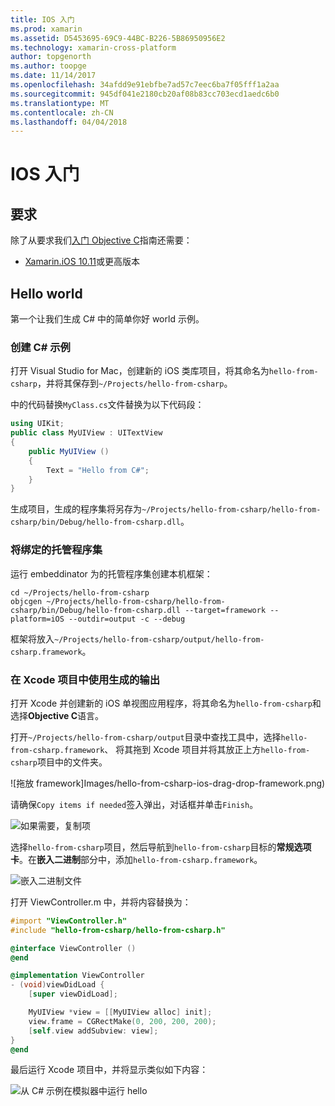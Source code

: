 ```yaml
---
title: IOS 入门
ms.prod: xamarin
ms.assetid: D5453695-69C9-44BC-B226-5B86950956E2
ms.technology: xamarin-cross-platform
author: topgenorth
ms.author: toopge
ms.date: 11/14/2017
ms.openlocfilehash: 34afdd9e91ebfbe7ad57c7eec6ba7f05fff1a2aa
ms.sourcegitcommit: 945df041e2180cb20af08b83cc703ecd1aedc6b0
ms.translationtype: MT
ms.contentlocale: zh-CN
ms.lasthandoff: 04/04/2018
---
```

# <a name="getting-started-with-ios"></a>IOS 入门


## <a name="requirements"></a>要求

除了从要求我们[入门 Objective C](~/tools/dotnet-embedding/get-started/objective-c/index.md)指南还需要：

* [Xamarin.iOS 10.11](https://www.visualstudio.com/xamarin/)或更高版本

## <a name="hello-world"></a>Hello world

第一个让我们生成 C# 中的简单你好 world 示例。

### <a name="create-c-sample"></a>创建 C# 示例

打开 Visual Studio for Mac，创建新的 iOS 类库项目，将其命名为`hello-from-csharp`，并将其保存到`~/Projects/hello-from-csharp`。

中的代码替换`MyClass.cs`文件替换为以下代码段：

```csharp
using UIKit;
public class MyUIView : UITextView
{
    public MyUIView ()
    {
        Text = "Hello from C#";
    }
}
```

生成项目，生成的程序集将另存为`~/Projects/hello-from-csharp/hello-from-csharp/bin/Debug/hello-from-csharp.dll`。

### <a name="bind-the-managed-assembly"></a>将绑定的托管程序集

运行 embeddinator 为的托管程序集创建本机框架：

```shell
cd ~/Projects/hello-from-csharp
objcgen ~/Projects/hello-from-csharp/hello-from-csharp/bin/Debug/hello-from-csharp.dll --target=framework --platform=iOS --outdir=output -c --debug
```

框架将放入`~/Projects/hello-from-csharp/output/hello-from-csharp.framework`。

### <a name="use-the-generated-output-in-an-xcode-project"></a>在 Xcode 项目中使用生成的输出

打开 Xcode 并创建新的 iOS 单视图应用程序，将其命名为`hello-from-csharp`和选择**Objective C**语言。

打开`~/Projects/hello-from-csharp/output`目录中查找工具中，选择`hello-from-csharp.framework`、 将其拖到 Xcode 项目并将其放正上方`hello-from-csharp`项目中的文件夹。

![拖放 framework]Images/hello-from-csharp-ios-drag-drop-framework.png)

请确保`Copy items if needed`签入弹出，对话框并单击`Finish`。

![如果需要，复制项](ios-images/hello-from-csharp-ios-copy-items-if-needed.png)

选择`hello-from-csharp`项目，然后导航到`hello-from-csharp`目标的**常规选项卡**。在**嵌入二进制**部分中，添加`hello-from-csharp.framework`。

![嵌入二进制文件](ios-images/hello-from-csharp-ios-embedded-binaries.png)

打开 ViewController.m 中，并将内容替换为：

```objective-c
#import "ViewController.h"
#include "hello-from-csharp/hello-from-csharp.h"

@interface ViewController ()
@end

@implementation ViewController
- (void)viewDidLoad {
    [super viewDidLoad];

    MyUIView *view = [[MyUIView alloc] init];
    view.frame = CGRectMake(0, 200, 200, 200);
    [self.view addSubview: view];
}
@end
```

最后运行 Xcode 项目中，并将显示类似如下内容：

![从 C# 示例在模拟器中运行 hello](ios-images/hello-from-csharp-ios.png)
